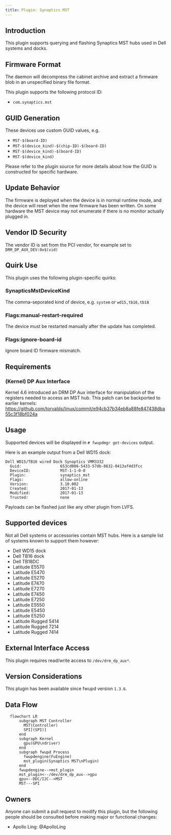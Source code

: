 ```yaml
---
title: Plugin: Synaptics MST
---
```


## Introduction

This plugin supports querying and flashing Synaptics MST hubs used in Dell systems
and docks.

## Firmware Format

The daemon will decompress the cabinet archive and extract a firmware blob in
an unspecified binary file format.

This plugin supports the following protocol ID:

* `com.synaptics.mst`

## GUID Generation

These devices use custom GUID values, e.g.

* `MST-$(board-ID)`
* `MST-$(device_kind)-$(chip-ID)-$(board-ID)`
* `MST-$(device_kind)-$(board-ID)`
* `MST-$(device_kind)`

Please refer to the plugin source for more details about how the GUID is
constructed for specific hardware.

## Update Behavior

The firmware is deployed when the device is in normal runtime mode, and the
device will reset when the new firmware has been written. On some hardware the
MST device may not enumerate if there is no monitor actually plugged in.

## Vendor ID Security

The vendor ID is set from the PCI vendor, for example set to `DRM_DP_AUX_DEV:0x$(vid)`

## Quirk Use

This plugin uses the following plugin-specific quirks:

### SynapticsMstDeviceKind

The comma-seporated kind of device, e.g. `system` or `wd15,tb16,tb18`

### Flags:manual-restart-required

The device must be restarted manually after the update has completed.

### Flags:ignore-board-id

Ignore board ID firmware mismatch.

## Requirements

### (Kernel) DP Aux Interface

Kernel 4.6 introduced an DRM DP Aux interface for manipulation of the registers
needed to access an MST hub.
This patch can be backported to earlier kernels:
<https://github.com/torvalds/linux/commit/e94cb37b34eb8a88fe847438dba55c3f18bf024a>

## Usage

Supported devices will be displayed in `# fwupdmgr get-devices` output.

Here is an example output from a Dell WD15 dock:

```text
Dell WD15/TB16 wired Dock Synaptics VMM3332
  Guid:                 653cd006-5433-57db-8632-0413af4d3fcc
  DeviceID:             MST-1-1-0-0
  Plugin:               synaptics_mst
  Flags:                allow-online
  Version:              3.10.002
  Created:              2017-01-13
  Modified:             2017-01-13
  Trusted:              none
```

Payloads can be flashed just like any other plugin from LVFS.

## Supported devices

Not all Dell systems or accessories contain MST hubs.
Here is a sample list of systems known to support them however:

* Dell WD15 dock
* Dell TB16 dock
* Dell TB18DC
* Latitude E5570
* Latitude E5470
* Latitude E5270
* Latitude E7470
* Latitude E7270
* Latitude E7450
* Latitude E7250
* Latitude E5550
* Latitude E5450
* Latitude E5250
* Latitude Rugged 5414
* Latitude Rugged 7214
* Latitude Rugged 7414

## External Interface Access

This plugin requires read/write access to `/dev/drm_dp_aux*`.

## Version Considerations

This plugin has been available since fwupd version `1.3.6`.

## Data Flow

```mermaid
  flowchart LR
      subgraph MST Controller
        MST(Controller)
        SPI[(SPI)]
      end
      subgraph Kernel
        gpu(GPU\ndriver)
      end
      subgraph fwupd Process
        fwupdengine(FuEngine)
        mst_plugin(Synaptics MST\nPlugin)
      end
      fwupdengine-->mst_plugin
      mst_plugin<--/dev/drm_dp_aux-->gpu
      gpu<--DDC/I2C-->MST
      MST---SPI
```

## Owners

Anyone can submit a pull request to modify this plugin, but the following people should be
consulted before making major or functional changes:

* Apollo Ling: @ApolloLing
